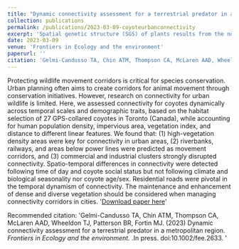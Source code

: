 ```yaml
---
title: "Dynamic connectivity assessment for a terrestrial predator in a metropolitan region."
collection: publications
permalink: /publications/2023-03-09-coyoteurbanconnectivity
excerpt: 'Spatial genetic structure (SGS) of plants results from the nonrandom distribution of related individuals. SGS provides information on gene flow and spatial patterns of genetic diversity within populations. We compared the proportions of studies with SGS among groups and tested for differences in strength of SGS using Sp statistics. The presence of SGS differed among taxonomic groups, with reduced presence in plants dispersed by birds. Strength of SGS was instead significantly influenced by the behaviour of seed dispersal vectors, with higher SGS in plant species dispersed by animals with behavioural traits that result in short seed dispersal distances'
date: 2023-03-09
venue: 'Frontiers in Ecology and the environment'
paperurl: ''
citation: 'Gelmi-Candusso TA, Chin ATM, Thompson CA, McLaren AAD, Wheeldon TJ, Patterson BR, Fortin MJ. (2023) Dynamic connectivity assessment for a terrestrial predator in a metropolitan region. <i>Frontiers in Ecology and the environment. </i>.In press. doi:10.1002/fee.2633. '
---
```

Protecting wildlife movement corridors is critical for species conservation. Urban planning often aims to create corridors for animal movement through conservation initiatives. However, research on connectivity for urban wildlife is limited. Here, we assessed connectivity for coyotes dynamically across temporal scales and demographic traits, based on the habitat selection of 27 GPS-collared coyotes in Toronto (Canada), while accounting for human population density, impervious area, vegetation index, and distance to different linear features. We found that: (1) high-vegetation density areas were key for connectivity in urban areas, (2) riverbanks, railways, and areas below power lines were predicted as movement corridors, and (3) commercial and industrial clusters strongly disrupted connectivity. Spatio-temporal differences in connectivity were detected following time of day and coyote social status but not following climate and biological seasonality nor coyote age/sex. Residential roads were pivotal in the temporal dynamism of connectivity. The maintenance and enhancement of dense and diverse vegetation should be considered when managing connectivity corridors in cities. 
'[Download paper here](https://www.researchgate.net/publication/369831119_Dynamic_connectivity_assessment_for_a_terrestrial_predator_in_a_metropolitan_region)'

Recommended citation: 'Gelmi-Candusso TA, Chin ATM, Thompson CA, McLaren AAD, Wheeldon TJ, Patterson BR, Fortin MJ. (2023) Dynamic connectivity assessment for a terrestrial predator in a metropolitan region. <i>Frontiers in Ecology and the environment. </i>.In press. doi:10.1002/fee.2633. '
